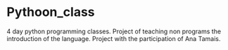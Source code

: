 # Pythoon_class
4 day python programming classes. Project of teaching non programs the introduction of the language. Project with the participation of Ana Tamais. 
